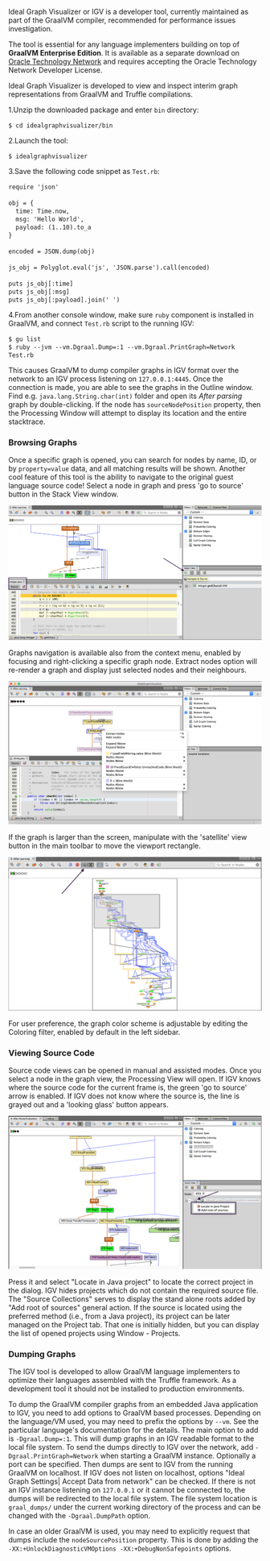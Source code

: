 Ideal Graph Visualizer or IGV is a developer tool, currently maintained as part of the GraalVM compiler, recommended for performance issues investigation.

The tool is essential for any language implementers building on top of **GraalVM Enterprise Edition**.
It is available as a separate download on [Oracle Technology Network](https://www.oracle.com/technetwork/oracle-labs/program-languages/downloads/index.html) and requires accepting the Oracle Technology Network Developer License.

Ideal Graph Visualizer is developed to view and inspect interim graph representations from GraalVM and Truffle compilations.


1.Unzip the downloaded package and enter `bin` directory:

```
$ cd idealgraphvisualizer/bin
```

2.Launch the tool:

```
$ idealgraphvisualizer
```

3.Save the following code snippet as  `Test.rb`:

```
require 'json'

obj = {
  time: Time.now,
  msg: 'Hello World',
  payload: (1..10).to_a
}

encoded = JSON.dump(obj)

js_obj = Polyglot.eval('js', 'JSON.parse').call(encoded)

puts js_obj[:time]
puts js_obj[:msg]
puts js_obj[:payload].join(' ')
```

4.From another console window, make sure `ruby` component is installed in GraalVM,
and connect `Test.rb` script to the running IGV:

```shell
$ gu list
$ ruby --jvm --vm.Dgraal.Dump=:1 --vm.Dgraal.PrintGraph=Network Test.rb
```
This causes GraalVM to dump compiler graphs in IGV format over the network to an IGV process listening
on `127.0.0.1:4445`. Once the connection is made, you are able to see the graphs in the Outline window.
Find e.g. `java.lang.String.char(int)` folder and open its _After parsing_ graph by double-clicking.
If the node has `sourceNodePosition` property, then the Processing Window will attempt to display its location and the entire stacktrace.

### Browsing Graphs
Once a specific graph is opened, you can search for nodes by name, ID, or by `property=value` data, and all matching results will be shown.
Another cool feature of this tool is the ability to navigate to the original guest language source code!
Select a node in graph and press 'go to source' button in the Stack View window.

![](/docs/img/IGV_navigate_to_source.png)

Graphs navigation is available also from the context menu, enabled by focusing
and right-clicking a specific graph node. Extract nodes option will re-render
a graph and display just selected nodes and their neighbours.

![](/docs/img/IGV_context_menu.png)

If the graph is larger than the screen, manipulate with the 'satellite' view button
in the main toolbar to move the viewport rectangle.

![](/docs/img/IGV_satellite_view.png)

For user preference, the graph color scheme is adjustable by editing
the Coloring filter, enabled by default in the left sidebar.

### Viewing Source Code

Source code views can be opened in manual and assisted modes. Once you select a node
in the graph view, the Processing View will open. If IGV knows where the source code
for the current frame is, the green 'go to source' arrow is enabled. If IGV does not
know where the source is, the line is grayed out and a 'looking glass' button appears.

![](/docs/img/IGV_add_source.png)

Press it and select "Locate in Java project" to locate the correct project in the dialog.
IGV hides projects which do not contain the required source file.
The "Source Collections" serves to display the stand alone roots added by "Add root of sources" general action.
If the source is located using the preferred method (i.e., from a Java project),
its project can be later managed on the Project tab. That one is initially hidden,
but you can display the list of opened projects using Window - Projects.

### Dumping Graphs

The IGV tool is developed to allow GraalVM language implementers
to optimize their languages assembled with the Truffle framework. As a development
tool it should not be installed to production environments.

To dump the GraalVM compiler graphs from an embedded Java application to IGV,
you need to add options to GraalVM based processes. Depending on the language/VM
used, you may need to prefix the options by `--vm`. See the particular
language's documentation for the details. The main option to add is
`-Dgraal.Dump=:1`. This will dump graphs in an IGV readable format to the local
file system. To send the dumps directly to IGV over the network, add
`-Dgraal.PrintGraph=Network` when starting a GraalVM instance. Optionally a
port can be specified. Then dumps are sent to IGV from the running GraalVM on
localhost. If IGV does not listen on localhost, options "Ideal Graph Settings|
Accept Data from network" can be checked. If there is not an IGV instance
listening on `127.0.0.1` or it cannot be connected to, the dumps will be
redirected to the local file system. The file system location is `graal_dumps/`
under the current working directory of the process and can be changed with the
`-Dgraal.DumpPath` option.

In case an older GraalVM is used, you may need to explicitly request that dumps
include the `nodeSourcePosition` property. This is done by adding the
`-XX:+UnlockDiagnosticVMOptions -XX:+DebugNonSafepoints` options.
